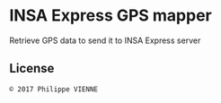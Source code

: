 # INSA Express GPS mapper

Retrieve GPS data to send it to INSA Express server

## License

``© 2017 Philippe VIENNE``